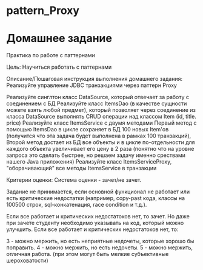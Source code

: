 # pattern_Proxy

# Домашнее задание
Практика по работе с паттернами

Цель:
Научиться работать с паттернами


Описание/Пошаговая инструкция выполнения домашнего задания:
Реализуйте управление JDBC транзакциями через паттерн Proxy

Реализуйте синглтон класс DataSource, который отвечает за работу с соединением с БД
Реализуйте класс ItemsDao (в качестве сущности можете взять любой предмет), который позволяет через соединение из класса DataSource выполнять CRUD операции над классом Item (id, title. price)
Реализуйте класс ItemsService с двумя методами
Первый метод с помощью ItemsDao в цикле сохраняет в БД 100 новых Item'ов (получится что эта задача будет выполнена в рамках 100 транзакций),
Второй метод достает из БД все объекты и в цикле по-отдельности для каждого объекта увеличивает его цену в 2 раза (понятно что на уровне запроса это сделать быстрее, но решаем задачу именно срествами нашего Java приложения)
Реализуйте класс ItemsServiceProxy, "оборачивающий" все методы ItemsService в транзакции

Критерии оценки:
Система оценки - зачет/не зачет.

Задание не принимается, если основной функционал не работает или есть критические недостатки (например, copy-past кода, классы на 100500 строк, sql-конкатенация, race condition и т.д.).

Если все работает и критических недостатоков нет, то зачет. Но даже при зачете студенту необходимо указывать на код, который можно улучшить.
Если все работает и критических недостатоков нет, то:

3 - можно мержить, но есть неприятные недочеты, которые хорошо бы поправить.
4 - можно мержить, но есть недочеты.
5 - можно мержить, отличная работа. (при этом могут быть мелкие субъективные шероховатости)